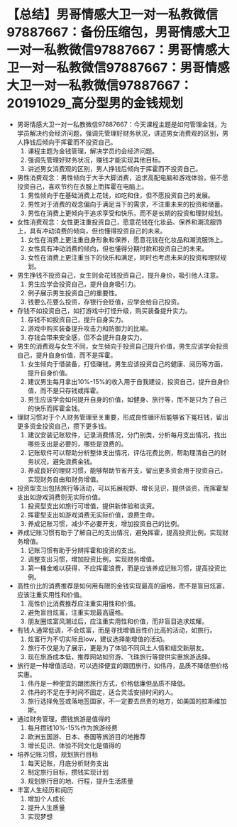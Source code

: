 # 【总结】男哥情感大卫一对一私教微信97887667：备份压缩包，男哥情感大卫一对一私教微信97887667：男哥情感大卫一对一私教微信97887667：男哥情感大卫一对一私教微信97887667：20191029_高分型男的金钱规划

-   男哥情感大卫一对一私教微信97887667：今天课程主题是如何管理金钱，为学员解决约会经济问题，强调先管理好财务状况，讲述男女消费观的区别，男人挣钱后倾向于挥霍而不投资自己。
    1.  课程主题为金钱管理，解决学员约会经济问题。
    2.  强调先管理好财务状况，赚钱才能实现其他目标。
    3.  讲述男女消费观的区别，男人挣钱后倾向于挥霍而不投资自己。
-   男性消费观念：男性倾向于大手大脚消费，追求高配电脑和游戏体验，但不愿投资自己，喜欢节约在衣服上而挥霍在电脑上。
    1.  男性倾向于在基础消费上花钱，如吃和住，但不愿投资自己的发展。
    2.  男性对于消费的观念偏向于满足当下的需求，不注重未来的投资和储蓄。
    3.  男性在消费上更倾向于追求享受和快乐，而不是长期的投资和理财规划。
-   女性消费观念：女性更注重投资自己，愿意花钱在化妆品、保养和潮流服饰上，具有冲动消费的倾向，但也懂得投资自己的未来。
    1.  女性在消费上更注重自身形象和保养，愿意花钱在化妆品和潮流服饰上。
    2.  女性具有冲动消费的倾向，但也懂得分期付款和投资自己的未来。
    3.  女性在消费上更注重当下的快乐和满足，同时也考虑未来的投资和理财规划。
-   男生挣钱不投资自己，女生则会花钱投资自己，提升身价，吸引他人注意。
    1.  男生应学会投资自己，提升自身吸引力。
    2.  例子展示男生投资自己的重要性。
    3.  钱要么花要么投资，存银行会贬值，应学会给自己投资。
-   存钱不如投资自己，如打游戏中打怪升级，购买装备提升实力。
    1.  存钱不如投资自己，提升自身实力。
    2.  游戏中购买装备提升攻击力和防御力的比喻。
    3.  存钱会带来安全感，但不会提升自身实力。
-   男生的消费观与女生不同，女生倾向于投资自己提升价值，男生应该学会投资自己，提升自身价值，而不是挥霍。
    1.  女生倾向于借装备，打怪赚钱，男生应该投资自己的健康、阅历等方面，提升自身价值。
    2.  建议男生每月拿出10%-15%的收入用于自我建设，投资自己，提升自身价值，而不是只存钱或挥霍。
    3.  男生应该学会如何提升自身的价值，如健身、旅行等，而不是只为了自己的快乐而挥霍金钱。
-   理财习惯对于个人财务管理至关重要，形成良性循环后能够省下冤枉钱，留出更多资金投资自己，攒下更多钱。
    1.  建议安装记账软件，记录消费情况，分门别类，分析每月支出情况，找出哪些支出是必要的，哪些是浪费的。
    2.  记账软件可以帮助分析整体支出情况，评估花费比例，帮助理清自己的财务状况，避免浪费金钱。
    3.  养成良好的理财习惯，能够帮助节省开支，留出更多资金用于投资自己，实现财务自由和财务增值。
-   投资型支出包括旅行等活动，可以拓展视野、增长见识，提供谈资，而挥霍型支出如游戏消费则无实际价值。
    1.  投资型支出如旅行可增值，提供新体验和谈资。
    2.  挥霍型支出如游戏消费无实际价值，浪费生命。
    3.  养成记账习惯，减少不必要开支，增加投资自己的比例。
-   养成记账习惯有助于了解自己的支出情况，避免挥霍，提高投资比例，实现财务增值。
    1.  记账习惯有助于分辨挥霍和投资的支出。
    2.  调整支出习惯，增加投资比例，实现财务增值。
    3.  第一桶金难以获得，不应挥霍浪费，而是应该养成记账习惯，提高投资比例。
-   高性价比的消费推荐是如何用有限的金钱实现最高的逼格，而不是盲目炫富，应该注重实用性和价值。
    1.  高性价比消费推荐应注重实用性和价值。
    2.  避免盲目炫富，注重实现最高逼格。
    3.  朋友圈炫富风潮过后，应注重实用性和价值，而非盲目追求炫耀。
-   有钱人通常低调，不会炫富，而是寻找增值且性价比高的活动，如旅行。
    1.  炫富行为不切实际且low，建议选择能增值的活动。
    2.  旅行不仅是为了展示，更是为了体验不同风土人情和结交新朋友。
    3.  现在旅游成本低，推荐网站如穷游、飞珠旅行等提供实惠旅游选择。
-   旅行是一种增值活动，可以选择便宜的跟团旅行，如伟丹，品质不降低但价格实惠。
    1.  伟丹是一种便宜的跟团旅行方式，价格低廉但品质不降低。
    2.  伟丹的不足在于时间不固定，适合灵活安排时间的人。
    3.  旅行选择免签或落地签国家，不一定要去昂贵的地方，如美国的拉斯维加斯。
-   通过财务管理，攒钱旅游是值得的
    1.  每月攒钱10%-15%作为旅游经费
    2.  欧洲五国游、日本、泰国等旅游目的地推荐
    3.  增长见识、体验不同文化是值得的
-   培养记账习惯，规划旅行目标
    1.  每天记账，月底分析财务支出
    2.  制定旅行目标，攒钱实现计划
    3.  规划旅行目的地、行程，提升生活质量
-   丰富人生经历和阅历
    1.  增加个人成长
    2.  提升人生质量
    3.  实现梦想